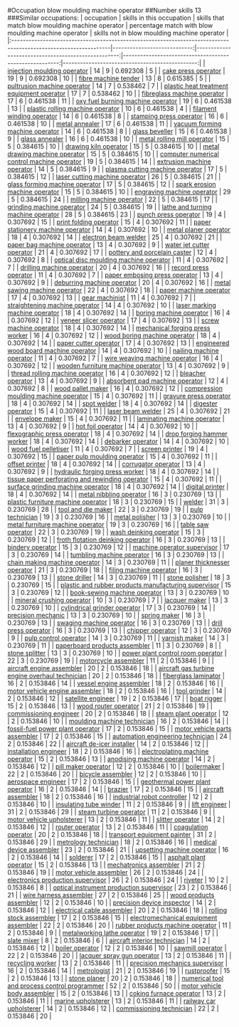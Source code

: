 #Occupation blow moulding machine operator
##Number skills 13
###Similar occupations:
| occupation                                                                                                      |   skills in this occupation |   skills that match blow moulding machine operator |   percentage match with blow moulding machine operator |   skills not in blow moulding machine operator |
|:----------------------------------------------------------------------------------------------------------------|----------------------------:|---------------------------------------------------:|-------------------------------------------------------:|-----------------------------------------------:|
| [injection moulding operator](injection_moulding_operator.md)                                                   |                          14 |                                                  9 |                                               0.692308 |                                              5 |
| [cake press operator](cake_press_operator.md)                                                                   |                          19 |                                                  9 |                                               0.692308 |                                             10 |
| [fibre machine tender](fibre_machine_tender.md)                                                                 |                          13 |                                                  8 |                                               0.615385 |                                              5 |
| [pultrusion machine operator](pultrusion_machine_operator.md)                                                   |                          14 |                                                  7 |                                               0.538462 |                                              7 |
| [plastic heat treatment equipment operator](plastic_heat_treatment_equipment_operator.md)                       |                          17 |                                                  7 |                                               0.538462 |                                             10 |
| [fibreglass machine operator](fibreglass_machine_operator.md)                                                   |                          17 |                                                  6 |                                               0.461538 |                                             11 |
| [oxy fuel burning machine operator](oxy_fuel_burning_machine_operator.md)                                       |                          19 |                                                  6 |                                               0.461538 |                                             13 |
| [plastic rolling machine operator](plastic_rolling_machine_operator.md)                                         |                          10 |                                                  6 |                                               0.461538 |                                              4 |
| [filament winding operator](filament_winding_operator.md)                                                       |                          14 |                                                  6 |                                               0.461538 |                                              8 |
| [stamping press operator](stamping_press_operator.md)                                                           |                          16 |                                                  6 |                                               0.461538 |                                             10 |
| [metal annealer](metal_annealer.md)                                                                             |                          17 |                                                  6 |                                               0.461538 |                                             11 |
| [vacuum forming machine operator](vacuum_forming_machine_operator.md)                                           |                          14 |                                                  6 |                                               0.461538 |                                              8 |
| [glass beveller](glass_beveller.md)                                                                             |                          15 |                                                  6 |                                               0.461538 |                                              9 |
| [glass annealer](glass_annealer.md)                                                                             |                          16 |                                                  6 |                                               0.461538 |                                             10 |
| [metal rolling mill operator](metal_rolling_mill_operator.md)                                                   |                          15 |                                                  5 |                                               0.384615 |                                             10 |
| [drawing kiln operator](drawing_kiln_operator.md)                                                               |                          15 |                                                  5 |                                               0.384615 |                                             10 |
| [metal drawing machine operator](metal_drawing_machine_operator.md)                                             |                          15 |                                                  5 |                                               0.384615 |                                             10 |
| [computer numerical control machine operator](computer_numerical_control_machine_operator.md)                   |                          19 |                                                  5 |                                               0.384615 |                                             14 |
| [extrusion machine operator](extrusion_machine_operator.md)                                                     |                          14 |                                                  5 |                                               0.384615 |                                              9 |
| [plasma cutting machine operator](plasma_cutting_machine_operator.md)                                           |                          17 |                                                  5 |                                               0.384615 |                                             12 |
| [laser cutting machine operator](laser_cutting_machine_operator.md)                                             |                          26 |                                                  5 |                                               0.384615 |                                             21 |
| [glass forming machine operator](glass_forming_machine_operator.md)                                             |                          17 |                                                  5 |                                               0.384615 |                                             12 |
| [spark erosion machine operator](spark_erosion_machine_operator.md)                                             |                          15 |                                                  5 |                                               0.384615 |                                             10 |
| [engraving machine operator](engraving_machine_operator.md)                                                     |                          29 |                                                  5 |                                               0.384615 |                                             24 |
| [milling machine operator](milling_machine_operator.md)                                                         |                          22 |                                                  5 |                                               0.384615 |                                             17 |
| [grinding machine operator](grinding_machine_operator.md)                                                       |                          24 |                                                  5 |                                               0.384615 |                                             19 |
| [lathe and turning machine operator](lathe_and_turning_machine_operator.md)                                     |                          28 |                                                  5 |                                               0.384615 |                                             23 |
| [punch press operator](punch_press_operator.md)                                                                 |                          19 |                                                  4 |                                               0.307692 |                                             15 |
| [print folding operator](print_folding_operator.md)                                                             |                          15 |                                                  4 |                                               0.307692 |                                             11 |
| [paper stationery machine operator](paper_stationery_machine_operator.md)                                       |                          14 |                                                  4 |                                               0.307692 |                                             10 |
| [metal planer operator](metal_planer_operator.md)                                                               |                          18 |                                                  4 |                                               0.307692 |                                             14 |
| [electron beam welder](electron_beam_welder.md)                                                                 |                          25 |                                                  4 |                                               0.307692 |                                             21 |
| [paper bag machine operator](paper_bag_machine_operator.md)                                                     |                          13 |                                                  4 |                                               0.307692 |                                              9 |
| [water jet cutter operator](water_jet_cutter_operator.md)                                                       |                          21 |                                                  4 |                                               0.307692 |                                             17 |
| [pottery and porcelain caster](pottery_and_porcelain_caster.md)                                                 |                          12 |                                                  4 |                                               0.307692 |                                              8 |
| [optical disc moulding machine operator](optical_disc_moulding_machine_operator.md)                             |                          11 |                                                  4 |                                               0.307692 |                                              7 |
| [drilling machine operator](drilling_machine_operator.md)                                                       |                          20 |                                                  4 |                                               0.307692 |                                             16 |
| [record press operator](record_press_operator.md)                                                               |                          11 |                                                  4 |                                               0.307692 |                                              7 |
| [paper embosing press operator](paper_embosing_press_operator.md)                                               |                          13 |                                                  4 |                                               0.307692 |                                              9 |
| [deburring machine operator](deburring_machine_operator.md)                                                     |                          20 |                                                  4 |                                               0.307692 |                                             16 |
| [metal sawing machine operator](metal_sawing_machine_operator.md)                                               |                          22 |                                                  4 |                                               0.307692 |                                             18 |
| [paper machine operator](paper_machine_operator.md)                                                             |                          17 |                                                  4 |                                               0.307692 |                                             13 |
| [gear machinist](gear_machinist.md)                                                                             |                          11 |                                                  4 |                                               0.307692 |                                              7 |
| [straightening machine operator](straightening_machine_operator.md)                                             |                          14 |                                                  4 |                                               0.307692 |                                             10 |
| [laser marking machine operator](laser_marking_machine_operator.md)                                             |                          18 |                                                  4 |                                               0.307692 |                                             14 |
| [boring machine operator](boring_machine_operator.md)                                                           |                          16 |                                                  4 |                                               0.307692 |                                             12 |
| [veneer slicer operator](veneer_slicer_operator.md)                                                             |                          17 |                                                  4 |                                               0.307692 |                                             13 |
| [screw machine operator](screw_machine_operator.md)                                                             |                          18 |                                                  4 |                                               0.307692 |                                             14 |
| [mechanical forging press worker](mechanical_forging_press_worker.md)                                           |                          16 |                                                  4 |                                               0.307692 |                                             12 |
| [wood boring machine operator](wood_boring_machine_operator.md)                                                 |                          18 |                                                  4 |                                               0.307692 |                                             14 |
| [paper cutter operator](paper_cutter_operator.md)                                                               |                          17 |                                                  4 |                                               0.307692 |                                             13 |
| [engineered wood board machine operator](engineered_wood_board_machine_operator.md)                             |                          14 |                                                  4 |                                               0.307692 |                                             10 |
| [nailing machine operator](nailing_machine_operator.md)                                                         |                          11 |                                                  4 |                                               0.307692 |                                              7 |
| [wire weaving machine operator](wire_weaving_machine_operator.md)                                               |                          16 |                                                  4 |                                               0.307692 |                                             12 |
| [wooden furniture machine operator](wooden_furniture_machine_operator.md)                                       |                          13 |                                                  4 |                                               0.307692 |                                              9 |
| [thread rolling machine operator](thread_rolling_machine_operator.md)                                           |                          16 |                                                  4 |                                               0.307692 |                                             12 |
| [bleacher operator](bleacher_operator.md)                                                                       |                          13 |                                                  4 |                                               0.307692 |                                              9 |
| [absorbent pad machine operator](absorbent_pad_machine_operator.md)                                             |                          12 |                                                  4 |                                               0.307692 |                                              8 |
| [wood pallet maker](wood_pallet_maker.md)                                                                       |                          16 |                                                  4 |                                               0.307692 |                                             12 |
| [compression moulding machine operator](compression_moulding_machine_operator.md)                               |                          15 |                                                  4 |                                               0.307692 |                                             11 |
| [gravure press operator](gravure_press_operator.md)                                                             |                          18 |                                                  4 |                                               0.307692 |                                             14 |
| [spot welder](spot_welder.md)                                                                                   |                          18 |                                                  4 |                                               0.307692 |                                             14 |
| [digester operator](digester_operator.md)                                                                       |                          15 |                                                  4 |                                               0.307692 |                                             11 |
| [laser beam welder](laser_beam_welder.md)                                                                       |                          25 |                                                  4 |                                               0.307692 |                                             21 |
| [envelope maker](envelope_maker.md)                                                                             |                          15 |                                                  4 |                                               0.307692 |                                             11 |
| [laminating machine operator](laminating_machine_operator.md)                                                   |                          13 |                                                  4 |                                               0.307692 |                                              9 |
| [hot foil operator](hot_foil_operator.md)                                                                       |                          14 |                                                  4 |                                               0.307692 |                                             10 |
| [flexographic press operator](flexographic_press_operator.md)                                                   |                          18 |                                                  4 |                                               0.307692 |                                             14 |
| [drop forging hammer worker](drop_forging_hammer_worker.md)                                                     |                          18 |                                                  4 |                                               0.307692 |                                             14 |
| [debarker operator](debarker_operator.md)                                                                       |                          14 |                                                  4 |                                               0.307692 |                                             10 |
| [wood fuel pelletiser](wood_fuel_pelletiser.md)                                                                 |                          11 |                                                  4 |                                               0.307692 |                                              7 |
| [screen printer](screen_printer.md)                                                                             |                          19 |                                                  4 |                                               0.307692 |                                             15 |
| [paper pulp moulding operator](paper_pulp_moulding_operator.md)                                                 |                          15 |                                                  4 |                                               0.307692 |                                             11 |
| [offset printer](offset_printer.md)                                                                             |                          18 |                                                  4 |                                               0.307692 |                                             14 |
| [corrugator operator](corrugator_operator.md)                                                                   |                          13 |                                                  4 |                                               0.307692 |                                              9 |
| [hydraulic forging press worker](hydraulic_forging_press_worker.md)                                             |                          18 |                                                  4 |                                               0.307692 |                                             14 |
| [tissue paper perforating and rewinding operator](tissue_paper_perforating_and_rewinding_operator.md)           |                          15 |                                                  4 |                                               0.307692 |                                             11 |
| [surface grinding machine operator](surface_grinding_machine_operator.md)                                       |                          18 |                                                  4 |                                               0.307692 |                                             14 |
| [digital printer](digital_printer.md)                                                                           |                          18 |                                                  4 |                                               0.307692 |                                             14 |
| [metal nibbling operator](metal_nibbling_operator.md)                                                           |                          16 |                                                  3 |                                               0.230769 |                                             13 |
| [plastic furniture machine operator](plastic_furniture_machine_operator.md)                                     |                          18 |                                                  3 |                                               0.230769 |                                             15 |
| [welder](welder.md)                                                                                             |                          31 |                                                  3 |                                               0.230769 |                                             28 |
| [tool and die maker](tool_and_die_maker.md)                                                                     |                          22 |                                                  3 |                                               0.230769 |                                             19 |
| [pulp technician](pulp_technician.md)                                                                           |                          19 |                                                  3 |                                               0.230769 |                                             16 |
| [metal polisher](metal_polisher.md)                                                                             |                          13 |                                                  3 |                                               0.230769 |                                             10 |
| [metal furniture machine operator](metal_furniture_machine_operator.md)                                         |                          19 |                                                  3 |                                               0.230769 |                                             16 |
| [table saw operator](table_saw_operator.md)                                                                     |                          22 |                                                  3 |                                               0.230769 |                                             19 |
| [wash deinking operator](wash_deinking_operator.md)                                                             |                          15 |                                                  3 |                                               0.230769 |                                             12 |
| [froth flotation deinking operator](froth_flotation_deinking_operator.md)                                       |                          16 |                                                  3 |                                               0.230769 |                                             13 |
| [bindery operator](bindery_operator.md)                                                                         |                          15 |                                                  3 |                                               0.230769 |                                             12 |
| [machine operator supervisor](machine_operator_supervisor.md)                                                   |                          17 |                                                  3 |                                               0.230769 |                                             14 |
| [tumbling machine operator](tumbling_machine_operator.md)                                                       |                          16 |                                                  3 |                                               0.230769 |                                             13 |
| [chain making machine operator](chain_making_machine_operator.md)                                               |                          14 |                                                  3 |                                               0.230769 |                                             11 |
| [planer thicknesser operator](planer_thicknesser_operator.md)                                                   |                          21 |                                                  3 |                                               0.230769 |                                             18 |
| [filing machine operator](filing_machine_operator.md)                                                           |                          16 |                                                  3 |                                               0.230769 |                                             13 |
| [stone driller](stone_driller.md)                                                                               |                          14 |                                                  3 |                                               0.230769 |                                             11 |
| [stone polisher](stone_polisher.md)                                                                             |                          18 |                                                  3 |                                               0.230769 |                                             15 |
| [plastic and rubber products manufacturing supervisor](plastic_and_rubber_products_manufacturing_supervisor.md) |                          15 |                                                  3 |                                               0.230769 |                                             12 |
| [book-sewing machine operator](book-sewing_machine_operator.md)                                                 |                          13 |                                                  3 |                                               0.230769 |                                             10 |
| [mineral crushing operator](mineral_crushing_operator.md)                                                       |                          10 |                                                  3 |                                               0.230769 |                                              7 |
| [lacquer maker](lacquer_maker.md)                                                                               |                          13 |                                                  3 |                                               0.230769 |                                             10 |
| [cylindrical grinder operator](cylindrical_grinder_operator.md)                                                 |                          17 |                                                  3 |                                               0.230769 |                                             14 |
| [precision mechanic](precision_mechanic.md)                                                                     |                          13 |                                                  3 |                                               0.230769 |                                             10 |
| [spring maker](spring_maker.md)                                                                                 |                          16 |                                                  3 |                                               0.230769 |                                             13 |
| [swaging machine operator](swaging_machine_operator.md)                                                         |                          16 |                                                  3 |                                               0.230769 |                                             13 |
| [drill press operator](drill_press_operator.md)                                                                 |                          16 |                                                  3 |                                               0.230769 |                                             13 |
| [chipper operator](chipper_operator.md)                                                                         |                          12 |                                                  3 |                                               0.230769 |                                              9 |
| [pulp control operator](pulp_control_operator.md)                                                               |                          14 |                                                  3 |                                               0.230769 |                                             11 |
| [varnish maker](varnish_maker.md)                                                                               |                          14 |                                                  3 |                                               0.230769 |                                             11 |
| [paperboard products assembler](paperboard_products_assembler.md)                                               |                          11 |                                                  3 |                                               0.230769 |                                              8 |
| [stone splitter](stone_splitter.md)                                                                             |                          13 |                                                  3 |                                               0.230769 |                                             10 |
| [power plant control room operator](power_plant_control_room_operator.md)                                       |                          22 |                                                  3 |                                               0.230769 |                                             19 |
| [motorcycle assembler](motorcycle_assembler.md)                                                                 |                          11 |                                                  2 |                                               0.153846 |                                              9 |
| [aircraft engine assembler](aircraft_engine_assembler.md)                                                       |                          20 |                                                  2 |                                               0.153846 |                                             18 |
| [aircraft gas turbine engine overhaul technician](aircraft_gas_turbine_engine_overhaul_technician.md)           |                          20 |                                                  2 |                                               0.153846 |                                             18 |
| [fiberglass laminator](fiberglass_laminator.md)                                                                 |                          16 |                                                  2 |                                               0.153846 |                                             14 |
| [vessel engine assembler](vessel_engine_assembler.md)                                                           |                          18 |                                                  2 |                                               0.153846 |                                             16 |
| [motor vehicle engine assembler](motor_vehicle_engine_assembler.md)                                             |                          18 |                                                  2 |                                               0.153846 |                                             16 |
| [tool grinder](tool_grinder.md)                                                                                 |                          14 |                                                  2 |                                               0.153846 |                                             12 |
| [satellite engineer](satellite_engineer.md)                                                                     |                          19 |                                                  2 |                                               0.153846 |                                             17 |
| [boat rigger](boat_rigger.md)                                                                                   |                          15 |                                                  2 |                                               0.153846 |                                             13 |
| [wood router operator](wood_router_operator.md)                                                                 |                          21 |                                                  2 |                                               0.153846 |                                             19 |
| [commissioning engineer](commissioning_engineer.md)                                                             |                          20 |                                                  2 |                                               0.153846 |                                             18 |
| [steam plant operator](steam_plant_operator.md)                                                                 |                          12 |                                                  2 |                                               0.153846 |                                             10 |
| [moulding machine technician](moulding_machine_technician.md)                                                   |                          16 |                                                  2 |                                               0.153846 |                                             14 |
| [fossil-fuel power plant operator](fossil-fuel_power_plant_operator.md)                                         |                          17 |                                                  2 |                                               0.153846 |                                             15 |
| [motor vehicle parts assembler](motor_vehicle_parts_assembler.md)                                               |                          17 |                                                  2 |                                               0.153846 |                                             15 |
| [automation engineering technician](automation_engineering_technician.md)                                       |                          24 |                                                  2 |                                               0.153846 |                                             22 |
| [aircraft de-icer installer](aircraft_de-icer_installer.md)                                                     |                          14 |                                                  2 |                                               0.153846 |                                             12 |
| [installation engineer](installation_engineer.md)                                                               |                          18 |                                                  2 |                                               0.153846 |                                             16 |
| [electroplating machine operator](electroplating_machine_operator.md)                                           |                          15 |                                                  2 |                                               0.153846 |                                             13 |
| [anodising machine operator](anodising_machine_operator.md)                                                     |                          14 |                                                  2 |                                               0.153846 |                                             12 |
| [pill maker operator](pill_maker_operator.md)                                                                   |                          12 |                                                  2 |                                               0.153846 |                                             10 |
| [boilermaker](boilermaker.md)                                                                                   |                          22 |                                                  2 |                                               0.153846 |                                             20 |
| [bicycle assembler](bicycle_assembler.md)                                                                       |                          12 |                                                  2 |                                               0.153846 |                                             10 |
| [aerospace engineer](aerospace_engineer.md)                                                                     |                          17 |                                                  2 |                                               0.153846 |                                             15 |
| [geothermal power plant operator](geothermal_power_plant_operator.md)                                           |                          16 |                                                  2 |                                               0.153846 |                                             14 |
| [brazier](brazier.md)                                                                                           |                          17 |                                                  2 |                                               0.153846 |                                             15 |
| [aircraft assembler](aircraft_assembler.md)                                                                     |                          18 |                                                  2 |                                               0.153846 |                                             16 |
| [industrial robot controller](industrial_robot_controller.md)                                                   |                          12 |                                                  2 |                                               0.153846 |                                             10 |
| [insulating tube winder](insulating_tube_winder.md)                                                             |                          11 |                                                  2 |                                               0.153846 |                                              9 |
| [lift engineer](lift_engineer.md)                                                                               |                          31 |                                                  2 |                                               0.153846 |                                             29 |
| [steam turbine operator](steam_turbine_operator.md)                                                             |                          11 |                                                  2 |                                               0.153846 |                                              9 |
| [motor vehicle upholsterer](motor_vehicle_upholsterer.md)                                                       |                          13 |                                                  2 |                                               0.153846 |                                             11 |
| [slitter operator](slitter_operator.md)                                                                         |                          14 |                                                  2 |                                               0.153846 |                                             12 |
| [router operator](router_operator.md)                                                                           |                          13 |                                                  2 |                                               0.153846 |                                             11 |
| [coagulation operator](coagulation_operator.md)                                                                 |                          20 |                                                  2 |                                               0.153846 |                                             18 |
| [transport equipment painter](transport_equipment_painter.md)                                                   |                          31 |                                                  2 |                                               0.153846 |                                             29 |
| [metrology technician](metrology_technician.md)                                                                 |                          18 |                                                  2 |                                               0.153846 |                                             16 |
| [medical device assembler](medical_device_assembler.md)                                                         |                          23 |                                                  2 |                                               0.153846 |                                             21 |
| [upsetting machine operator](upsetting_machine_operator.md)                                                     |                          16 |                                                  2 |                                               0.153846 |                                             14 |
| [solderer](solderer.md)                                                                                         |                          17 |                                                  2 |                                               0.153846 |                                             15 |
| [asphalt plant operator](asphalt_plant_operator.md)                                                             |                          15 |                                                  2 |                                               0.153846 |                                             13 |
| [mechatronics assembler](mechatronics_assembler.md)                                                             |                          21 |                                                  2 |                                               0.153846 |                                             19 |
| [motor vehicle assembler](motor_vehicle_assembler.md)                                                           |                          26 |                                                  2 |                                               0.153846 |                                             24 |
| [electronics production supervisor](electronics_production_supervisor.md)                                       |                          26 |                                                  2 |                                               0.153846 |                                             24 |
| [riveter](riveter.md)                                                                                           |                          10 |                                                  2 |                                               0.153846 |                                              8 |
| [optical instrument production supervisor](optical_instrument_production_supervisor.md)                         |                          23 |                                                  2 |                                               0.153846 |                                             21 |
| [wire harness assembler](wire_harness_assembler.md)                                                             |                          27 |                                                  2 |                                               0.153846 |                                             25 |
| [wood products assembler](wood_products_assembler.md)                                                           |                          12 |                                                  2 |                                               0.153846 |                                             10 |
| [precision device inspector](precision_device_inspector.md)                                                     |                          14 |                                                  2 |                                               0.153846 |                                             12 |
| [electrical cable assembler](electrical_cable_assembler.md)                                                     |                          20 |                                                  2 |                                               0.153846 |                                             18 |
| [rolling stock assembler](rolling_stock_assembler.md)                                                           |                          17 |                                                  2 |                                               0.153846 |                                             15 |
| [electromechanical equipment assembler](electromechanical_equipment_assembler.md)                               |                          22 |                                                  2 |                                               0.153846 |                                             20 |
| [rubber products machine operator](rubber_products_machine_operator.md)                                         |                          11 |                                                  2 |                                               0.153846 |                                              9 |
| [metalworking lathe operator](metalworking_lathe_operator.md)                                                   |                          19 |                                                  2 |                                               0.153846 |                                             17 |
| [slate mixer](slate_mixer.md)                                                                                   |                           8 |                                                  2 |                                               0.153846 |                                              6 |
| [aircraft interior technician](aircraft_interior_technician.md)                                                 |                          14 |                                                  2 |                                               0.153846 |                                             12 |
| [boiler operator](boiler_operator.md)                                                                           |                          12 |                                                  2 |                                               0.153846 |                                             10 |
| [sawmill operator](sawmill_operator.md)                                                                         |                          22 |                                                  2 |                                               0.153846 |                                             20 |
| [lacquer spray gun operator](lacquer_spray_gun_operator.md)                                                     |                          13 |                                                  2 |                                               0.153846 |                                             11 |
| [recycling worker](recycling_worker.md)                                                                         |                          13 |                                                  2 |                                               0.153846 |                                             11 |
| [precision mechanics supervisor](precision_mechanics_supervisor.md)                                             |                          16 |                                                  2 |                                               0.153846 |                                             14 |
| [metrologist](metrologist.md)                                                                                   |                          21 |                                                  2 |                                               0.153846 |                                             19 |
| [rustproofer](rustproofer.md)                                                                                   |                          15 |                                                  2 |                                               0.153846 |                                             13 |
| [stone planer](stone_planer.md)                                                                                 |                          20 |                                                  2 |                                               0.153846 |                                             18 |
| [numerical tool and process control programmer](numerical_tool_and_process_control_programmer.md)               |                          52 |                                                  2 |                                               0.153846 |                                             50 |
| [motor vehicle body assembler](motor_vehicle_body_assembler.md)                                                 |                          15 |                                                  2 |                                               0.153846 |                                             13 |
| [coking furnace operator](coking_furnace_operator.md)                                                           |                          13 |                                                  2 |                                               0.153846 |                                             11 |
| [marine upholsterer](marine_upholsterer.md)                                                                     |                          13 |                                                  2 |                                               0.153846 |                                             11 |
| [railway car upholsterer](railway_car_upholsterer.md)                                                           |                          14 |                                                  2 |                                               0.153846 |                                             12 |
| [commissioning technician](commissioning_technician.md)                                                         |                          22 |                                                  2 |                                               0.153846 |                                             20 |
